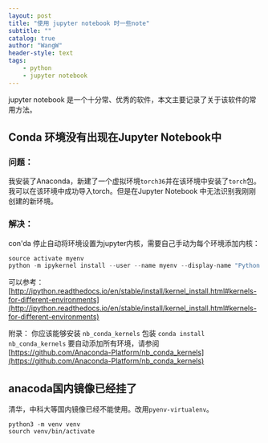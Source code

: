 ```yaml
---
layout: post
title: "使用 jupyter notebook 时一些note"
subtitle: ""
catalog: true
author: "WangW"
header-style: text
tags: 
    - python
    - jupyter notebook
---
```


jupyter notebook 是一个十分常、优秀的软件，本文主要记录了关于该软件的常用方法。

<!--break-->

## Conda 环境没有出现在Jupyter Notebook中

### 问题：

我安装了Anaconda，新建了一个虚拟环境```torch36```并在该环境中安装了`torch`包。 我可以在该环境中成功导入torch。但是在Jupyter Notebook 中无法识别我刚刚创建的新环境。

### 解决：

con'da 停止自动将环境设置为jupyter内核，需要自己手动为每个环境添加内核：

```python
source activate myenv
python -m ipykernel install --user --name myenv --display-name "Python (myenv)"
```

可以参考：[http://ipython.readthedocs.io/en/stable/install/kernel_install.html#kernels-for-different-environments](http://ipython.readthedocs.io/en/stable/install/kernel_install.html#kernels-for-different-environments)

附录： 你应该能够安装 `nb_conda_kernels` 包装 `conda install nb_conda_kernels` 要自动添加所有环境，请参阅 [https://github.com/Anaconda-Platform/nb_conda_kernels](https://github.com/Anaconda-Platform/nb_conda_kernels)

## anacoda国内镜像已经挂了

清华，中科大等国内镜像已经不能使用。改用`pyenv-virtualenv`。

```
python3 -m venv venv
sourch venv/bin/activate

```

